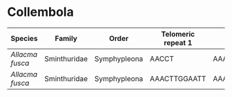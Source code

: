 # Collembola

| Species | Family | Order | Telomeric repeat 1 | Telomeric repeat 2 | Data type |
| -- | --- | --- | --- | --- | --- |
| *Allacma fusca* | Sminthuridae | Symphypleona | AACCT | AAACTCCAAGTT | assembly |
| *Allacma fusca* | Sminthuridae | Symphypleona | AAACTTGGAATT | AAACTTGGAATTAAACTTGGAATT | pacbio |
